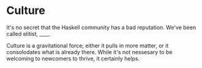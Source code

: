 # Culture

It's no secret that the Haskell community has a bad reputation. We've been called elitist, \_\_\_\_. 

Culture is a gravitational force; either it pulls in more matter, or it consolodates what is already there. While it's not nessesary to be welcoming to newcomers to thrive, it certainly helps. 

